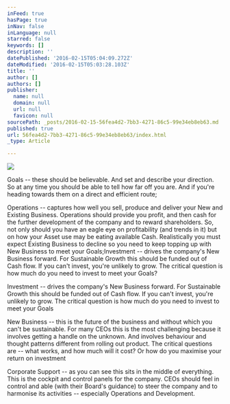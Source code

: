 ```yaml
---
inFeed: true
hasPage: true
inNav: false
inLanguage: null
starred: false
keywords: []
description: ''
datePublished: '2016-02-15T05:04:09.272Z'
dateModified: '2016-02-15T05:03:28.103Z'
title: ''
author: []
authors: []
publisher:
  name: null
  domain: null
  url: null
  favicon: null
sourcePath: _posts/2016-02-15-56fea4d2-7bb3-4271-86c5-99e34eb8eb63.md
published: true
url: 56fea4d2-7bb3-4271-86c5-99e34eb8eb63/index.html
_type: Article

---
```

![](https://the-grid-user-content.s3-us-west-2.amazonaws.com/9e3cdef5-c3a5-4c16-8667-9dae5482b807.jpg)

Goals -- these should be believable. And set and describe your 
direction. So at any time you should be able to tell how far off you 
are. And if you're heading towards them on a direct and efficient 
route;

Operations -- captures how well you sell, produce and deliver your New 
and Existing Business. Operations should provide you profit, and then 
cash for the further development of the company and to reward 
shareholders. So, not only should you have an eagle eye on 
profitability (and trends in it) but on how your Asset use may be eating
available Cash. Realistically you must expect Existing Business to 
decline so you need to keep topping up with New Business to meet your 
Goals;Investment -- drives the company's New Business forward. For 
Sustainable Growth this should be funded out of Cash flow. If you can't
invest, you're unlikely to grow. The critical question is how much do 
you need to invest to meet your Goals?

Investment -- drives the company's New Business forward. For Sustainable
Growth this should be funded out of Cash flow. If you can't invest, 
you're unlikely to grow. The critical question is how much do you need 
to invest to meet your Goals

New Business -- this is the future of the business and without which you 
can't be sustainable. For many CEOs this is the most challenging 
because it involves getting a handle on the unknown. And involves 
behaviour and thought patterns different from rolling out product. The 
critical questions are -- what works, and how much will it cost? Or how 
do you maximise your return on investment

Corporate Support -- as you can see this sits in the middle of 
everything. This is the cockpit and control panels for the company. 
CEOs should feel in control and able (with their Board's guidance) to 
steer the company and to harmonise its activities -- especially 
Operations and Development.